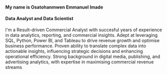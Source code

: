 #### My name is Osatohanmwen Emmanuel Imade
#### Data Analyst and Data Scientist
I'm a Result-driven Commercial Analyst with succesful years of experience in data analytics, reporting, and commercial insights. Adept at leveraging SQL, Python, Power BI, and Tableau to drive revenue growth and optimise business performance. Proven ability to translate complex data into actionable insights, influencing strategic decisions and enhancing operational efficiency. Strong background in digital media, publishing, and advertising analytics, with expertise in maximising commercial revenue streams
                  
